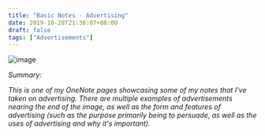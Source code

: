 ```yaml
---
title: "Basic Notes - Advertising"
date: 2019-10-28T21:38:07+08:00
draft: false
tags: ["Advertisements"]
---
```



![image](https://i.imgur.com/Yu7WU2F.png)

*Summary:*
 
*This is one of my OneNote pages showcasing some of my notes that I've taken on advertising. There are multiple examples of advertisements nearing the end of the image, as well as the form and features of advertising (such as the purpose primarily being to persuade, as well as the uses of advertising and why it's important).*
